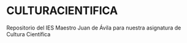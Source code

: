# CULTURACIENTIFICA
Repositorio del IES Maestro Juan de Ávila para nuestra asignatura de Cultura Científica
